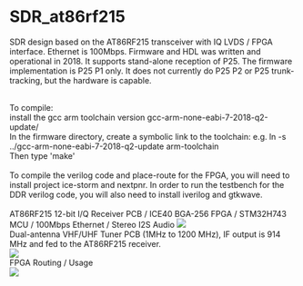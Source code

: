 # SDR_at86rf215
SDR design based on the AT86RF215 transceiver with IQ LVDS / FPGA interface. Ethernet is 100Mbps.
Firmware and HDL was written and operational in 2018. It supports stand-alone reception of P25. The firmware implementation is P25 P1 only. It does not currently do P25 P2 or P25 trunk-tracking, but the hardware is capable.

<BR>To compile:
<BR>install the gcc arm toolchain version gcc-arm-none-eabi-7-2018-q2-update/
<BR>In the firmware directory, create a symbolic link to the toolchain: e.g.  ln -s ../gcc-arm-none-eabi-7-2018-q2-update arm-toolchain
<BR>Then type 'make'
<BR>
<BR>
To compile the verilog code and place-route for the FPGA, you will need to install project ice-storm and nextpnr. In order to run the testbench for the DDR verilog code, you will also need to install iverilog and gtkwave.
<BR>
<BR>
AT86RF215 12-bit I/Q Receiver PCB / ICE40 BGA-256 FPGA / STM32H743 MCU / 100Mbps Ethernet / Stereo I2S Audio
<img src="https://raw.githubusercontent.com/tvelliott/SDR_at86rf215/main/images/SDR_at86rf215.png">
<BR>
Dual-antenna VHF/UHF Tuner PCB (1MHz to 1200 MHz), IF output is 914 MHz and fed to the AT86RF215 receiver.
<BR>
<img src="https://github.com/tvelliott/SDR_at86rf215/blob/main/images/ext_tuner_pcb.png">
<BR>
FPGA Routing / Usage
<BR>
<img src="https://github.com/tvelliott/SDR_at86rf215/blob/main/images/fpga_place1.png">
